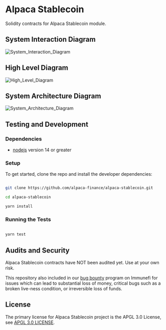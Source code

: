 
# Alpaca Stablecoin

  

Solidity contracts for Alpaca Stablecoin module.

## System Interaction Diagram
![System_Interaction_Diagram](https://raw.githubusercontent.com/alpaca-finance/alpaca-stablecoin/chore/add-diagram-to-readme/docs/AlpacaUSD_SystemInteractionDiagram.jpg)

## High Level Diagram
![High_Level_Diagram](https://raw.githubusercontent.com/alpaca-finance/alpaca-stablecoin/chore/add-diagram-to-readme/docs/AlpacaUSD_HighLevelDiagram.png)

## System Architecture Diagram
![System_Architecture_Diagram](https://raw.githubusercontent.com/alpaca-finance/alpaca-stablecoin/chore/add-diagram-to-readme/docs/AlpacaUSD_SystemArchitecture.png)

## Testing and Development

  

### Dependencies

  

-  [nodejs](https://nodejs.org/en/) version 14 or greater

  

### Setup

  

To get started, clone the repo and install the developer dependencies:

  

```bash

git clone https://github.com/alpaca-finance/alpaca-stablecoin.git

cd alpaca-stablecoin

yarn install

```

  

### Running the Tests

  

```bash

yarn test

```

  

## Audits and Security

  

Alpaca Stablecoin contracts have NOT been audited yet. Use at your own risk.

  

This repository also included in our [bug bounty](https://immunefi.com/bounty/alpacafinance/) program on Immunefi for issues which can lead to substantial loss of money, critical bugs such as a broken live-ness condition, or irreversible loss of funds.

  

## License

  

The primary license for Alpaca Stablecoin project is the APGL 3.0 License, see [APGL 3.0 LICENSE](LICENSE).
